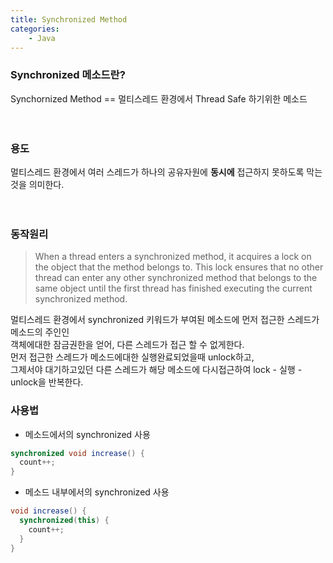 ```yaml
---
title: Synchronized Method  
categories: 
    - Java
---
```


### Synchronized 메소드란? 

Synchornized Method == 멀티스레드 환경에서 Thread Safe 하기위한 메소드 <br><br><br>


### 용도

  멀티스레드 환경에서 여러 스레드가 하나의 공유자원에 <b>동시에</b> 접근하지 못하도록 막는것을 의미한다. <br><br><br>



### 동작원리

> When a thread enters a synchronized method, it acquires a lock on the object that the method belongs to. This lock ensures that no other thread can enter any other synchronized method that belongs to the same object until the first thread has finished executing the current synchronized method.

  멀티스레드 환경에서 synchronized 키워드가 부여된 메소드에 먼저 접근한 스레드가 메소드의 주인인 <br>
  객체에대한 잠금권한을 얻어, 다른 스레드가 접근 할 수 없게한다.  <br>
  먼저 접근한 스레드가 메소드에대한 실행완료되었을때 unlock하고,  <br>
  그제서야 대기하고있던 다른 스레드가 해당 메소드에 다시접근하여 lock - 실행 - unlock을 반복한다.  <br>



### 사용법 

  - 메소드에서의 synchronized 사용 
  ``` java
  synchronized void increase() {
    count++;
  }
  ```

  - 메소드 내부에서의 synchronized 사용 
  ``` java
  void increase() {
    synchronized(this) {
      count++;
    }
  }
  ```


